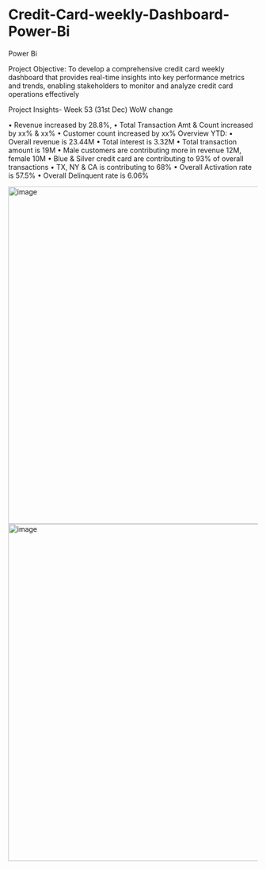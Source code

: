 # Credit-Card-weekly-Dashboard-Power-Bi
Power Bi

Project Objective:
To develop a comprehensive credit card weekly dashboard that provides real-time insights into key performance metrics and trends, 
enabling stakeholders to monitor and analyze credit card operations effectively

Project Insights- Week 53 (31st Dec) WoW change

• Revenue increased by 28.8%,
 • Total Transaction Amt & Count increased by xx% & xx% 
• Customer count increased by xx% Overview YTD: 
• Overall revenue is 23.44M 
• Total interest is 3.32M 
• Total transaction amount is 19M 
• Male customers are contributing more in revenue 12M, female 10M
 • Blue & Silver credit card are contributing to 93% of overall transactions 
• TX, NY & CA is contributing to 68% 
• Overall Activation rate is 57.5%
 • Overall Delinquent rate is 6.06%

<img width="1223" height="680" alt="image" src="https://github.com/user-attachments/assets/3a034a81-5821-4693-b8c3-509eb8f02ee9" />

 <img width="1223" height="680" alt="image" src="https://github.com/user-attachments/assets/b5aa3c2e-a42d-404d-a516-b6a88832d6eb" />

